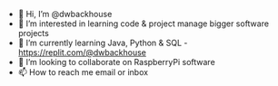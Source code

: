 - 👋 Hi, I’m @dwbackhouse
- 👀 I’m interested in learning code & project manage bigger software projects
- 🌱 I’m currently learning Java, Python & SQL - https://replit.com/@dwbackhouse
- 💞️ I’m looking to collaborate on RaspberryPi software
- 📫 How to reach me email or inbox

<!---
dwbackhouse/dwbackhouse is a ✨ special ✨ repository because its `README.md` (this file) appears on your GitHub profile.
You can click the Preview link to take a look at your changes.
--->
